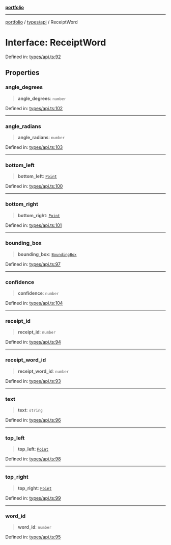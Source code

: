 [**portfolio**](../../../README.md)

***

[portfolio](../../../modules.md) / [types/api](../README.md) / ReceiptWord

# Interface: ReceiptWord

Defined in: [types/api.ts:92](https://github.com/tnorlund/Portfolio/blob/be4a4fcb1f00a4ba4a25ebea5eba0866cd1ced33/portfolio/types/api.ts#L92)

## Properties

### angle\_degrees

> **angle\_degrees**: `number`

Defined in: [types/api.ts:102](https://github.com/tnorlund/Portfolio/blob/be4a4fcb1f00a4ba4a25ebea5eba0866cd1ced33/portfolio/types/api.ts#L102)

***

### angle\_radians

> **angle\_radians**: `number`

Defined in: [types/api.ts:103](https://github.com/tnorlund/Portfolio/blob/be4a4fcb1f00a4ba4a25ebea5eba0866cd1ced33/portfolio/types/api.ts#L103)

***

### bottom\_left

> **bottom\_left**: [`Point`](Point.md)

Defined in: [types/api.ts:100](https://github.com/tnorlund/Portfolio/blob/be4a4fcb1f00a4ba4a25ebea5eba0866cd1ced33/portfolio/types/api.ts#L100)

***

### bottom\_right

> **bottom\_right**: [`Point`](Point.md)

Defined in: [types/api.ts:101](https://github.com/tnorlund/Portfolio/blob/be4a4fcb1f00a4ba4a25ebea5eba0866cd1ced33/portfolio/types/api.ts#L101)

***

### bounding\_box

> **bounding\_box**: [`BoundingBox`](BoundingBox.md)

Defined in: [types/api.ts:97](https://github.com/tnorlund/Portfolio/blob/be4a4fcb1f00a4ba4a25ebea5eba0866cd1ced33/portfolio/types/api.ts#L97)

***

### confidence

> **confidence**: `number`

Defined in: [types/api.ts:104](https://github.com/tnorlund/Portfolio/blob/be4a4fcb1f00a4ba4a25ebea5eba0866cd1ced33/portfolio/types/api.ts#L104)

***

### receipt\_id

> **receipt\_id**: `number`

Defined in: [types/api.ts:94](https://github.com/tnorlund/Portfolio/blob/be4a4fcb1f00a4ba4a25ebea5eba0866cd1ced33/portfolio/types/api.ts#L94)

***

### receipt\_word\_id

> **receipt\_word\_id**: `number`

Defined in: [types/api.ts:93](https://github.com/tnorlund/Portfolio/blob/be4a4fcb1f00a4ba4a25ebea5eba0866cd1ced33/portfolio/types/api.ts#L93)

***

### text

> **text**: `string`

Defined in: [types/api.ts:96](https://github.com/tnorlund/Portfolio/blob/be4a4fcb1f00a4ba4a25ebea5eba0866cd1ced33/portfolio/types/api.ts#L96)

***

### top\_left

> **top\_left**: [`Point`](Point.md)

Defined in: [types/api.ts:98](https://github.com/tnorlund/Portfolio/blob/be4a4fcb1f00a4ba4a25ebea5eba0866cd1ced33/portfolio/types/api.ts#L98)

***

### top\_right

> **top\_right**: [`Point`](Point.md)

Defined in: [types/api.ts:99](https://github.com/tnorlund/Portfolio/blob/be4a4fcb1f00a4ba4a25ebea5eba0866cd1ced33/portfolio/types/api.ts#L99)

***

### word\_id

> **word\_id**: `number`

Defined in: [types/api.ts:95](https://github.com/tnorlund/Portfolio/blob/be4a4fcb1f00a4ba4a25ebea5eba0866cd1ced33/portfolio/types/api.ts#L95)

